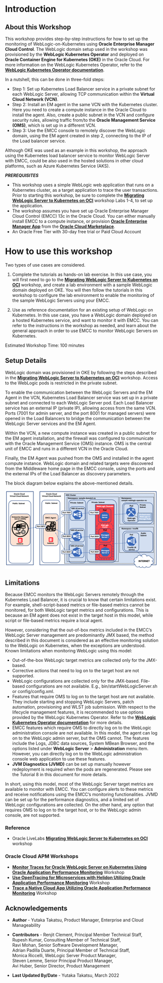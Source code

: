﻿# Introduction

## About this Workshop

This workshop provides step-by-step instructions for how to set up the monitoring of WebLogic-on-Kubernetes using **Oracle Enterprise Manager Cloud Control**. The WebLogic domain setup used in the workshop was provisioned by the **WebLogic Kubernetes Operator** and deployed on **Oracle Container Engine for Kubernetes (OKE)** in the Oracle Cloud. For more information on the WebLogic Kubernetes Operator, refer to the **[WebLogic Kubernetes Operator documentation](https://oracle.github.io/weblogic-kubernetes-operator/)**.

In a nutshell, this can be done in three-fold steps:

*	Step 1: Set up Kubernetes Load Balancer service in a private subnet for each WebLogic Server, allowing TCP communication within the **Virtual Cloud Network (VCN)**.
*	Step 2: Install an EM agent in the same VCN with the Kubernetes cluster. Here you need to create a compute instance in the Oracle Cloud to install the agent. Also, create a public subnet in the VCN and configure security rules, allowing traffic from/to the **Oracle Management Service (OMS)**, which is set up in a different VCN.
*	Step 3: Use the EMCC console to remotely discover the WebLogic domain, using the EM agent created in step 2, connecting to the IP of the Load balancer service.

Although OKE was used as an example in this workshop, the approach using the Kubernetes load balancer service to monitor WebLogic Server with EMCC, could be also used in the hosted solutions in other cloud platforms, such as Azure Kubernetes Service (AKS).

***PREREQUISITES***
* This workshop uses a simple WebLogic web application that runs on a Kubernetes cluster, as a target application to trace the user transactions. Prior to starting this workshop, be sure to complete the **[Migrating WebLogic Server to Kubernetes on OCI](https://apexapps.oracle.com/pls/apex/dbpm/r/livelabs/view-workshop?wid=567)** workshop Labs 1-4, to set up the application.
* The workshop assumes you have set up Oracle Enterprise Manager Cloud Control (EMCC) 13c in the Oracle Cloud. You can either manually install EMCC to a compute instance, or provision **[Oracle Enterprise Manager App](https://blogs.oracle.com/observability/post/oracle-enterprise-manager-is-now-available-on-oracle-cloud-marketplace)** from the **[Oracle Cloud Marketplace](https://cloudmarketplace.oracle.com/marketplace)**.
* An Oracle Free Tier with 30-day free trial or Paid Cloud Account

# How to use this workshop

Two types of use cases are considered.

1. Complete the tutorials as hands-on lab exercise. In this use case, you will first need to go to the **[Migrating WebLogic Server to Kubernetes on OCI](https://apexapps.oracle.com/pls/apex/dbpm/r/livelabs/view-workshop?wid=567)** workshop, and create a lab environment with a sample WebLogic domain deployed on OKE. You will then follow the tutorials in this workshop to configure the lab environment to enable the monitoring of the sample WebLogic Servers using your EMCC.

2. Use as reference documentation for an existing setup of WebLogic on Kubernetes. In this use case, you have a WebLogic domain deployed on a hosted Kubernetes service, and want to monitor it with EMCC. You can refer to the instructions in the workshop as needed, and learn about the general approach in order to use EMCC to monitor WebLogic Servers on Kubernetes.

Estimated Workshop Time: 100 minutes

## Setup Details

WebLogic domain was provisioned in OKE by following the steps described in the **[Migrating WebLogic Server to Kubernetes on OCI](https://apexapps.oracle.com/pls/apex/dbpm/r/livelabs/view-workshop?wid=567)** workshop. Access to the WebLogic pods is restricted in the private subnet.

To enable the communication between the WebLogic Servers and the EM Agent in the VCN, Kubernetes Load Balancer service was set up in a private subnet and connected to each WebLogic Server pod. Each Load Balancer service has an external IP (private IP), allowing access from the same VCN. Ports (7001 for admin server, and the port 8001 for managed servers) were opened in the Load Balancers to bridge the communication between the WebLogic Server services and the EM Agent.

Within the VCN, a new compute instance was created in a public subnet for the EM agent installation, and the firewall was configured to communicate with the Oracle Management Service (OMS) instance. OMS is the central unit of EMCC and runs in a different VCN in the Oracle Cloud.

Finally, the EM Agent was pushed from the OMS and installed in the agent compute instance. WebLogic domain and related targets were discovered from the Middleware home page in the EMCC console, using the ports and the external IPs of the Load Balancer as discovery parameters.

The block diagram below explains the above-mentioned details.  

  ![](images/diagram.png " ")


## Limitations

Because EMCC monitors the WebLogic Servers remotely through the Kubernetes Load Balancer, it is crucial to know that certain limitations exist. For example, shell-script-based metrics or file-based metrics cannot be monitored, for both WebLogic target metrics and configurations. This is because an EM agent does not exist in the target host in this model, while script or file-based metrics require a local agent.

However, considering that the out-of-box metrics included in the EMCC’s WebLogic Server management are predominantly JMX based, the method described in this document is considered as an effective monitoring solution to the WebLogic on Kubernetes, when the exceptions are understood. Known limitations when monitoring WebLogic using this model:

*	Out-of-the-box WebLogic target metrics are collected only for the JMX-based.
*	Corrective actions that need to log on to the target host are not supported.
*	WebLogic configurations are collected only for the JMX-based. File-based configurations are not available. E.g., bin/startWebLogicServer.sh or config/config.xml.
*	Features that require OMS to log on to the target host are not available. They include starting and stopping WebLogic Servers, patch automation, provisioning and WLST job submission. With respect to the lifecycle management features, it is recommended to use options provided by the WebLogic Kubernetes Operator. Refer to the **[WebLogic Kubernetes Operator documentation](https://oracle.github.io/weblogic-kubernetes-operator/)** for more details.
*	EMCC features which require OMS to directly log on to the WebLogic administration console are not available. In this model, the agent can log on to the WebLogic admin server, but the OMS cannot. The features include the Logs, JDBC data sources, System MBean Browser, and the options listed under **WebLogic Server** > **Administration** menu item. However, you can directly log on to the WebLogic administration console web application to use these features.
*	**JVM Diagnostics (JVMD)** can be set up manually however redeployment is required when the pods are regenerated. Please see the Tutorial 8 in this document for more details.

In short, using this model, most of the WebLogic Server target metrics are available to monitor with EMCC. You can configure alerts to these metrics and receive notifications using the EMCC’s monitoring functionalities. JVMD can be set up for the performance diagnostics, and a limited set of WebLogic configurations are collected. On the other hand, any option that requires OMS to log on to the target host, or to the WebLogic admin console, are not supported.


### Reference
*  Oracle LiveLabs **[Migrating WebLogic Server to Kubernetes on OCI](https://apexapps.oracle.com/pls/apex/dbpm/r/livelabs/workshop-attendee-2?p210_workshop_id=567&p210_type=2&session=102696148940850)** workshop

### Oracle Cloud APM Workshops
-	**[Monitor Traces for Oracle WebLogic Server on Kubernetes Using Oracle Application Performance Monitoring](https://apexapps.oracle.com/pls/apex/dbpm/r/livelabs/view-workshop?wid=932)** Workshop
-	**[Use OpenTracing for Microservices with Helidon Utilizing Oracle Application Performance Monitoring](https://apexapps.oracle.com/pls/apex/dbpm/r/livelabs/view-workshop?wid=917&clear=180&session=14244965892057)**  Workshop
-	**[Trace a Native Cloud App Utilizing Oracle Application Performance Monitoring](https://apexapps.oracle.com/pls/apex/dbpm/r/livelabs/view-workshop?wid=916&clear=180&session=101657907800993)** Workshop




## Acknowledgements

* **Author** - Yutaka Takatsu, Product Manager, Enterprise and Cloud Manageability
- **Contributors** -
Renjit Clement, Principal Member Technical Staff,<br>
Rupesh Kumar, Consulting Member of Technical Staff,<br>
Ravi Mohan, Senior Software Development Manager,<br>
Adrian Padilla Duarte, Principal Member of Technical Staff,<br>
Monica Riccelli, WebLogic Server Product Manager,<br>
Steven Lemme, Senior Principal Product Manager,<br>
Avi Huber, Senior Director, Product Management
* **Last Updated By/Date** - Yutaka Takatsu, March 2022
